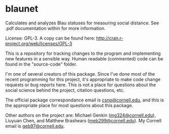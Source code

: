 blaunet
=======
Calculates and analyzes Blau statuses for measuring social distance. See .pdf documentation within for more information.

License: GPL-3. A copy can be found here: http://cran.r-project.org/web/licenses/GPL-3

This is a repository for tracking changes to the program and implementing new features in a sensible way. Human readable (commented) code can be found in the "source-code" folder.

I'm one of several creators of this package. Since I've done most of the recent programming for this project, it's appropriate to make code change requests or bug reports here. This is not a place for questions about the social science behind the project, citation questions, etc. 

The official package correspondance email is csnp@cornell.edu, and this is the appropriate place for most questions about this package.

Other authors on the project are: Michael Genkin (mg324@cornell.edu), Liuyuan Chen, and Matthew Brashears (meb299@cornell.edu). My Cornell email is geb97@cornell.edu.
